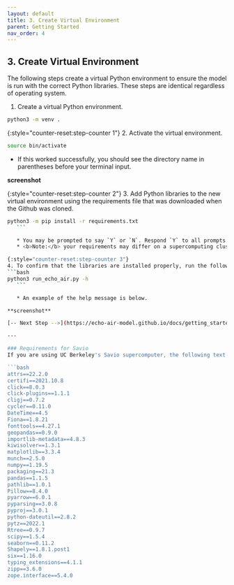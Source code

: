 ```yaml
---
layout: default
title: 3. Create Virtual Environment
parent: Getting Started
nav_order: 4
---
```


## 3. Create Virtual Environment

The following steps create a virtual Python environment to ensure the model is run with the correct Python libraries. These steps are identical regardless of operating system.

1. Create a virtual Python environment.

```bash
python3 -m venv .
   ```

{:style="counter-reset:step-counter 1"}
2. Activate the virtual environment.

```bash
source bin/activate 
   ```

   * If this worked successfully, you should see the directory name in parentheses before your terminal input.

**screenshot**

{:style="counter-reset:step-counter 2"}
   3. Add Python libraries to the new virtual environment using the requirements file that was downloaded when the Github was cloned.
   ```bash
python3 -m pip install -r requirements.txt
      ```

      * You may be prompted to say `Y` or `N`. Respond `Y` to all prompts.
      * <b>Note:</b> your requirements may differ on a supercomputing cluster such as UC Berkeley's savio cluster. A copy of the requirements.txt file that works on UC Berkeley's Savio is copied [below](https://echo-air-model.github.io/docs/getting_started/create_virtual_environment.html#requirements-for-savio).

{:style="counter-reset:step-counter 3"}
   4. To confirm that the libraries are installed properly, run the following code. If you get a help message, the installation has worked properly.
   ```bash
python3 run_echo_air.py -h
      ```

      * An example of the help message is below.

**screenshot**

[-- Next Step -->](https://echo-air-model.github.io/docs/getting_started/copy_data.html)

---

### Requirements for Savio
If you are using UC Berkeley's Savio supercomputer, the following text should be copied over your requirements.txt file prior to step 3 above.

```bash
attrs==22.2.0
certifi==2021.10.8
click==8.0.3
click-plugins==1.1.1
cligj==0.7.2
cycler==0.11.0
DateTime==4.5
Fiona==1.8.21
fonttools==4.27.1
geopandas==0.9.0
importlib-metadata==4.8.3
kiwisolver==1.3.1
matplotlib==3.3.4
munch==2.5.0
numpy==1.19.5
packaging==21.3
pandas==1.1.5
pathlib==1.0.1
Pillow==8.4.0
pyarrow==6.0.1
pyparsing==3.0.8
pyproj==3.0.1
python-dateutil==2.8.2
pytz==2022.1
Rtree==0.9.7
scipy==1.5.4
seaborn==0.11.2
Shapely==1.8.1.post1
six==1.16.0
typing_extensions==4.1.1
zipp==3.6.0
zope.interface==5.4.0
   ```
